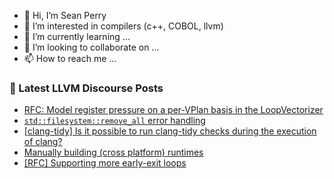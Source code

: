- 👋 Hi, I’m Sean Perry
- 👀 I’m interested in compilers (c++, COBOL, llvm)
- 🌱 I’m currently learning ...
- 💞️ I’m looking to collaborate on ...
- 📫 How to reach me ...

<!---
s66perry/s66perry is a ✨ special ✨ repository because its `README.md` (this file) appears on your GitHub profile.
You can click the Preview link to take a look at your changes.
--->
### 📕 Latest LLVM Discourse Posts

<!-- DISCOURSE-LLVM:START -->
- [RFC: Model register pressure on a per-VPlan basis in the LoopVectorizer](https://discourse.llvm.org/t/rfc-model-register-pressure-on-a-per-vplan-basis-in-the-loopvectorizer/84496#post_4)
- [`std::filesystem::remove_all` error handling](https://discourse.llvm.org/t/std-remove-all-error-handling/84706#post_1)
- [[clang-tidy] Is it possible to run clang-tidy checks during the execution of clang?](https://discourse.llvm.org/t/clang-tidy-is-it-possible-to-run-clang-tidy-checks-during-the-execution-of-clang/84051#post_13)
- [Manually building &lpar;cross platform&rpar; runtimes](https://discourse.llvm.org/t/manually-building-cross-platform-runtimes/84169#post_4)
- [[RFC] Supporting more early-exit loops](https://discourse.llvm.org/t/rfc-supporting-more-early-exit-loops/84690#post_3)
<!-- DISCOURSE-LLVM:END -->
